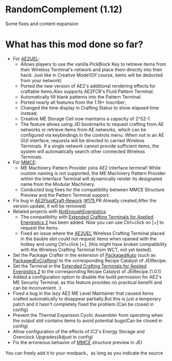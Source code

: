 # RandomComplement (1.12)

Some fixes and content expansion

# What has this mod done so far?

 - For [AE2UEL](https://github.com/AE2-UEL/Applied-Energistics-2):
   - Allows players to use the vanilla PickBlock Key to retrieve items from their Wireless Terminal's network and place them directly into their hand. Just like in Creative Mode!(Of course, items will be deducted from your network)
   - Ported the new version of AE2's additional rendering effects for craftable items,Also supports AE2FCR's Fluid Pattern Terminal.
   - Automatically fill blank patterns into the Pattern Terminal.
   - Ported nearly all features from the 1.19+ Inscriber; 
   - Changed the time display in Crafting Status to show elapsed time instead; 
   - Creative ME Storage Cell now maintains a capacity of 2^52-1.
   - The feature allows using JEI bookmarks to request crafting from AE networks or retrieve items from AE networks, which can be configured via keybindings in the controls menu. When not in an AE GUI interface, requests will be directed to carried Wireless Terminals. If a single network cannot provide sufficient items, the system will automatically search other connected Wireless Terminals.
 - For [MMCE](https://github.com/NovaEngineering-Source/ModularMachinery-Community-Edition):
   - ME Machinery Pattern Provider joins AE2 interface terminal! While custom naming is not supported, the ME Machinery Pattern Provider within the Interface Terminal will dynamically render its designated name from the Modular Machinery.
   - Conducted bug fixes for the compatibility between MMCE Structure Preview and the Pattern Terminal support.
 - Fix bug in [AE2FluidCraft-Rework](https://github.com/Circulate233/AE2FluidCraft-Rework) ([#175](https://github.com/AE2-UEL/AE2FluidCraft-Rework/issues/175),PR Already created,After the version update, it will be removed)
 - Related projects with [NotEnoughEnergistics](https://github.com/vfyjxf/NotEnoughEnergistics):
   - The compatibility with [Extended Crafting Terminals for Applied Energistics 2](https://github.com/0xC4DE/Extended-Crafting-Terminals-For-AE2) has been added. Now you can use Ctrl+click on [+] to request the items.
   - Fixed an issue where the [AE2UEL](https://github.com/AE2-UEL/Applied-Energistics-2) Wireless Crafting Terminal placed in the bauble slot could not request items when opened with the hotkey and using Ctrl+click [+], (this might have broken compatibility with the Wireless Crafting Terminal from WCT, not yet tested).
 - Set the Package Crafter in the extension of [PackagedAuto](https://github.com/TheLMiffy1111/PackagedAuto) (such as [PackagedExCrafting](https://github.com/TheLMiffy1111/PackagedExCrafting)) to the corresponding Recipe Catalyst of JEIRecipe.
 - Set the Terminal in the [Extended Crafting Terminals for Applied Energistics 2](https://github.com/0xC4DE/Extended-Crafting-Terminals-For-AE2) to the corresponding Recipe Catalyst of JEIRecipe.(1.0.1)
- Added a configuration option to disable the build permission for AE2's ME Security Terminal, as this feature provides no practical benefit and can be inconvenient. :)
- Fixed a bug in the lazy AE2 ME Level Maintainer that caused items crafted automatically to disappear partially.But this is just a temporary patch and it hasn't completely fixed the problem.(Can be closed in config)
- Prevent the Thermal Expansion Cyclic Assembler from operating when the output slot contains items to avoid potential bugs(Can be closed in config)
- Allow configuration of the effects of IC2's Energy Storage and Overclock Upgrades(Adjust in config)
- Fix the erroneous behavior of [MMCE](https://github.com/NovaEngineering-Source/ModularMachinery-Community-Edition) structure preview in JEI

You can freely add it to your modpack，as long as you indicate the source
